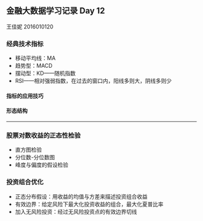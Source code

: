 ## 金融大数据学习记录 Day 12

王佳妮 2016010120

### 经典技术指标

- 移动平均线：MA
- 趋势型：MACD
- 摆动型：KD——随机指数
- RSI——相对强弱指数，在过去的窗口内，阳线多则大，阴线多则少

#### 指标的应用技巧

#### 形态结构

-----------------------

### 股票对数收益的正态性检验

- 直方图检验
- 分位数-分位数图
- 峰度与偏度的假设检验

### 投资组合优化

- 正态分布假设：用收益的均值与方差来描述投资组合收益
- 有效边界：给定风险下最大化投资收益的组合，最大化夏普比率
- 加入无风险投资：经过无风险投资点的有效边界切线